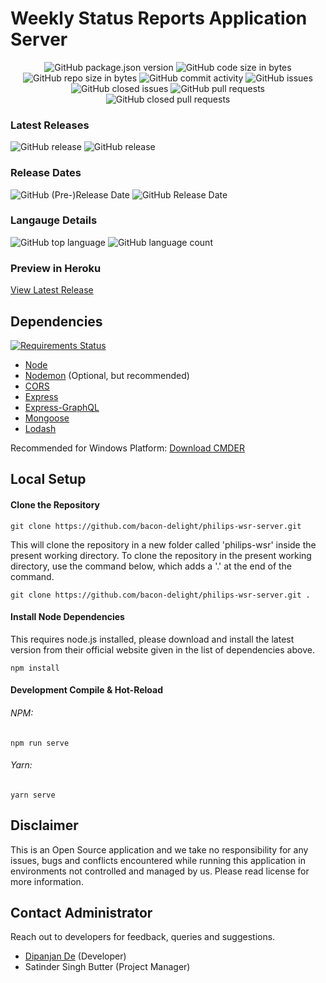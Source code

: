# Weekly Status Reports Application Server

<p align="center">
	<img alt="GitHub package.json version" src="https://img.shields.io/github/package-json/v/bacon-delight/philips-wsr-server.svg?style=for-the-badge">
	<img alt="GitHub code size in bytes" src="https://img.shields.io/github/languages/code-size/bacon-delight/philips-wsr-server.svg?style=for-the-badge">
	<img alt="GitHub repo size in bytes" src="https://img.shields.io/github/repo-size/bacon-delight/philips-wsr-server.svg?style=for-the-badge">
	<img alt="GitHub commit activity" src="https://img.shields.io/github/commit-activity/m/bacon-delight/philips-wsr-server.svg?style=for-the-badge">
	<img alt="GitHub issues" src="https://img.shields.io/github/issues-raw/bacon-delight/philips-wsr-server.svg?label=Open%20Issues&style=for-the-badge">
	<img alt="GitHub closed issues" src="https://img.shields.io/github/issues-closed-raw/bacon-delight/philips-wsr-server.svg?label=Closed%20Issues&style=for-the-badge">
	<img alt="GitHub pull requests" src="https://img.shields.io/github/issues-pr-raw/bacon-delight/philips-wsr-server.svg?label=Pull%20Requests%20%28Open%29&style=for-the-badge">
	<img alt="GitHub closed pull requests" src="https://img.shields.io/github/issues-pr-closed-raw/bacon-delight/philips-wsr-server.svg?label=Pull%20Requests%20%28Closed%29&style=for-the-badge">
</p>

### Latest Releases
<p>
	<img alt="GitHub release" src="https://img.shields.io/github/release-pre/bacon-delight/philips-wsr-server.svg?label=PRE%20RELEASE&style=for-the-badge">
	<img alt="GitHub release" src="https://img.shields.io/github/release/bacon-delight/philips-wsr-server.svg?style=for-the-badge">
</p>

### Release Dates
<p>
	<img alt="GitHub (Pre-)Release Date" src="https://img.shields.io/github/release-date-pre/bacon-delight/philips-wsr-server.svg?label=PRE%20RELEASE&style=for-the-badge">
	<img alt="GitHub Release Date" src="https://img.shields.io/github/release-date/bacon-delight/philips-wsr-server.svg?label=RELEASE&style=for-the-badge">
</p>

### Langauge Details
<p>
	<img alt="GitHub top language" src="https://img.shields.io/github/languages/top/bacon-delight/philips-wsr-server.svg?color=%23f45342&style=for-the-badge">
	<img alt="GitHub language count" src="https://img.shields.io/github/languages/count/bacon-delight/philips-wsr-server.svg?style=for-the-badge">
</p>

### Preview in Heroku
[View Latest Release](https://philips-wsr-server.herokuapp.com/graphql)

## Dependencies
<a href="https://requires.io/github/bacon-delight/philips-wsr-server/requirements/?branch=master"><img src="https://requires.io/github/bacon-delight/philips-wsr-server/requirements.svg?branch=master" alt="Requirements Status" /></a>

* [Node](https://nodejs.org/en/)
* [Nodemon](https://nodemon.io/) (Optional, but recommended)
* [CORS](https://www.npmjs.com/package/cors)
* [Express](https://expressjs.com/)
* [Express-GraphQL](https://github.com/graphql/express-graphql)
* [Mongoose](https://mongoosejs.com/)
* [Lodash](https://lodash.com/)

Recommended for Windows Platform: [Download CMDER](https://cmder.net/)

## Local Setup

#### Clone the Repository
```
git clone https://github.com/bacon-delight/philips-wsr-server.git
```

This will clone the repository in a new folder called 'philips-wsr' inside the present working directory. To clone the repository in the present working directory, use the command below, which adds a '.' at the end of the command.

```
git clone https://github.com/bacon-delight/philips-wsr-server.git .
```

#### Install Node Dependencies
This requires node.js installed, please download and install the latest version from their official website given in the list of dependencies above.

```
npm install
```

#### Development Compile & Hot-Reload
###### NPM:

```
npm run serve
```

###### Yarn:

```
yarn serve
```


## Disclaimer
This is an Open Source application and we take no responsibility for any issues, bugs and conflicts encountered while running this application in environments not controlled and managed by us. Please read license for more information.

## Contact Administrator
Reach out to developers for feedback, queries and suggestions.

* [Dipanjan De](https://dipanjande.com) (Developer)
* Satinder Singh Butter (Project Manager)
